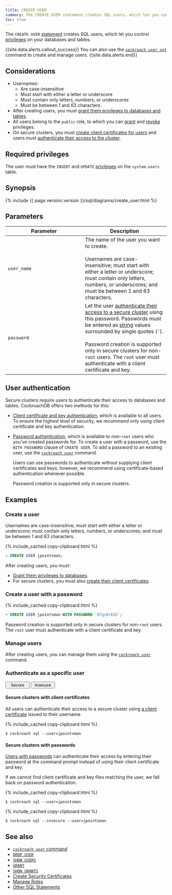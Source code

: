```yaml
---
title: CREATE USER
summary: The CREATE USER statement creates SQL users, which let you control privileges on your databases and tables.
toc: true
---
```


The `CREATE USER` [statement](sql-statements.html) creates SQL users, which let you control [privileges](authorization.html#assign-privileges) on your databases and tables.

{{site.data.alerts.callout_success}}
You can also use the [`cockroach user set`](create-and-manage-users.html) command to create and manage users.
{{site.data.alerts.end}}

## Considerations

- Usernames:
    - Are case-insensitive
    - Must start with either a letter or underscore
    - Must contain only letters, numbers, or underscores
    - Must be between 1 and 63 characters.
- After creating users, you must [grant them privileges to databases and tables](grant.html).
- All users belong to the `public` role, to which you can [grant](grant.html) and [revoke](revoke.html) privileges.
- On secure clusters, you must [create client certificates for users](create-security-certificates.html#create-the-certificate-and-key-pair-for-a-client) and users must [authenticate their access to the cluster](#user-authentication).

## Required privileges

The user must have the `INSERT` and `UPDATE` [privileges](authorization.html#assign-privileges) on the `system.users` table.

## Synopsis

<section>{% include {{ page.version.version }}/sql/diagrams/create_user.html %}</section>

## Parameters

<style>
table td:first-child {
    min-width: 225px;
}
</style>

 Parameter | Description
-----------|-------------
`user_name` | The name of the user you want to create.<br><br>Usernames are case-insensitive; must start with either a letter or underscore; must contain only letters, numbers, or underscores; and must be between 1 and 63 characters.
`password` | Let the user [authenticate their access to a secure cluster](#user-authentication) using this password. Passwords must be entered as [string](string.html) values surrounded by single quotes (`'`).<br><br>Password creation is supported only in secure clusters for non-`root` users. The `root` user must authenticate with a client certificate and key.

## User authentication

Secure clusters require users to authenticate their access to databases and tables. CockroachDB offers two methods for this:

- [Client certificate and key authentication](#secure-clusters-with-client-certificates), which is available to all users. To ensure the highest level of security, we recommend only using client certificate and key authentication.

- [Password authentication](#secure-clusters-with-passwords), which is available to non-`root` users who you've created passwords for. To create a user with a password, use the `WITH PASSWORD` clause of `CREATE USER`. To add a password to an existing user, use the [`cockroach user`](create-and-manage-users.html#update-a-users-password) command.

    Users can use passwords to authenticate without supplying client certificates and keys; however, we recommend using certificate-based authentication whenever possible.

    Password creation is supported only in secure clusters.

## Examples

### Create a user

Usernames are case-insensitive; must start with either a letter or underscore; must contain only letters, numbers, or underscores; and must be between 1 and 63 characters.

{% include_cached copy-clipboard.html %}
~~~ sql
> CREATE USER jpointsman;
~~~

After creating users, you must:

- [Grant them privileges to databases](grant.html).
- For secure clusters, you must also [create their client certificates](create-security-certificates.html#create-the-certificate-and-key-pair-for-a-client).

### Create a user with a password

{% include_cached copy-clipboard.html %}
~~~ sql
> CREATE USER jpointsman WITH PASSWORD 'Q7gc8rEdS';
~~~

Password creation is supported only in secure clusters for non-`root` users. The `root` user must authenticate with a client certificate and key.

### Manage users

After creating users, you can manage them using the [`cockroach user`](create-and-manage-users.html) command.

### Authenticate as a specific user

<div class="filters clearfix">
  <button style="width: 15%" class="filter-button" data-scope="secure">Secure</button>
  <button style="width: 15%" class="filter-button" data-scope="insecure">Insecure</button>
</div>
<p></p>

<div class="filter-content" markdown="1" data-scope="secure">

#### Secure clusters with client certificates

All users can authenticate their access to a secure cluster using [a client certificate](create-security-certificates.html#create-the-certificate-and-key-pair-for-a-client) issued to their username.

{% include_cached copy-clipboard.html %}
~~~ shell
$ cockroach sql --user=jpointsman
~~~

#### Secure clusters with passwords

[Users with passwords](#create-a-user) can authenticate their access by entering their password at the command prompt instead of using their client certificate and key.

If we cannot find client certificate and key files matching the user, we fall back on password authentication.

{% include_cached copy-clipboard.html %}
~~~ shell
$ cockroach sql --user=jpointsman
~~~

</div>

<div class="filter-content" markdown="1" data-scope="insecure">

{% include_cached copy-clipboard.html %}
~~~ shell
$ cockroach sql --insecure --user=jpointsman
~~~

</div>

## See also

- [`cockroach user` command](create-and-manage-users.html)
- [`DROP USER`](drop-user.html)
- [`SHOW USERS`](show-users.html)
- [`GRANT`](grant.html)
- [`SHOW GRANTS`](show-grants.html)
- [Create Security Certificates](create-security-certificates.html)
- [Manage Roles](authorization.html#create-and-manage-roles)
- [Other SQL Statements](sql-statements.html)

